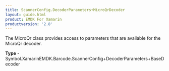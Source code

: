 ```yaml
---
title: ScannerConfig.DecoderParameters+MicroQrDecoder
layout: guide.html
product: EMDK For Xamarin 
productversion: '2.8' 
---
```

The MicroQr class provides access to parameters that are available for the MicroQr decoder.

**Type** - Symbol.XamarinEMDK.Barcode.ScannerConfig+DecoderParameters+BaseDecoder

